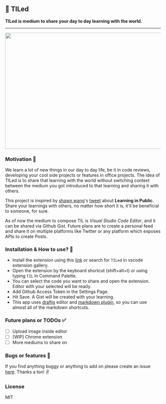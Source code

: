 ## 📕 TILed

**TILed is medium to share your day to day learning with the world.**

---

<p align="center">
  <img width="600" height="375" src="https://user-images.githubusercontent.com/7352827/46585682-56323600-ca91-11e8-8ff1-ac7d98889376.gif">
</p>

### Motivation 🤔

We learn a lot of new things in our day to day life, be it in code reviews, developing your cool side projects or features in office projects. The idea of TILed is to share that learning with the world without switching context between the medium you got introduced to that learning and sharing it with others.

This project is inspired by [shawn wang](https://twitter.com/swyx)'s [tweet](https://twitter.com/swyx/status/1009174159690264579) about **Learning in Public**. Share your learnings with others, no matter how short it is, it'll be beneficial to someone, for sure.

As of now the medium to compose TIL is *Visual Studio Code Editor*, and it can be shared via Github Gist. Future plans are to create a personal feed and share it on multiple platforms like Twitter or any platform which exposes APIs to create Posts.

### Installation & How to use? 📝

-   Install the extension using this [link](https://marketplace.visualstudio.com/items?itemName=rahuldhawani.tiled) or search for `TILed` in vscode extension gallery.
-   Open the extension by the keyboard shortcut (shift+alt+t) or using typing `TIL` in Command Palette.
-   You can select the code you want to share and open the extension. Editor with your selected will be ready.
-   Add Github Access Token in the Settings Page.
-   Hit Save. A Gist will be created with your learning.
-   This app uses [draftjs](https://draftjs.org) editor and [markdown plugin](https://github.com/withspectrum/draft-js-markdown-plugin), so you can use almost all of the markdown shortcuts.

### Future plans or TODOs ✅

-   [ ] Upload image inside editor
-   [ ] [WIP] Chrome extension
-   [ ] More mediums to share on

### Bugs or features 🐛

If you find anything buggy or anything to add on please create an issue [here](https://github.com/rahuldhawani/TILed/issues).
Thanks a ton! ✌️

### License 

MIT
